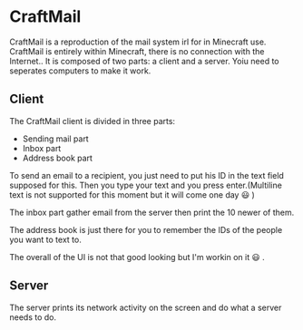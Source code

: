 # CraftMail
CraftMail is a reproduction of the mail system irl for in Minecraft use.
CraftMail is entirely within Minecraft, there is no connection with the Internet..
It is composed of two parts: a client and a server.
Yoiu need to seperates computers to make it work.

## Client
The CraftMail client is divided in three parts:
- Sending mail part
- Inbox part
- Address book part

To send an email to a recipient, you just need to put his ID in the text field supposed for this.
Then you type your text and you press enter.(Multiline text is not supported for this moment but it will come one day :smiley: )

The inbox part gather email from the server then print the 10 newer of them.

The address book is just there for you to remember the IDs of the people you want to text to. 

The overall of the UI is not that good looking but I'm workin on it :smiley: .


## Server

The server prints its network activity on the screen and do what a server needs to do.

